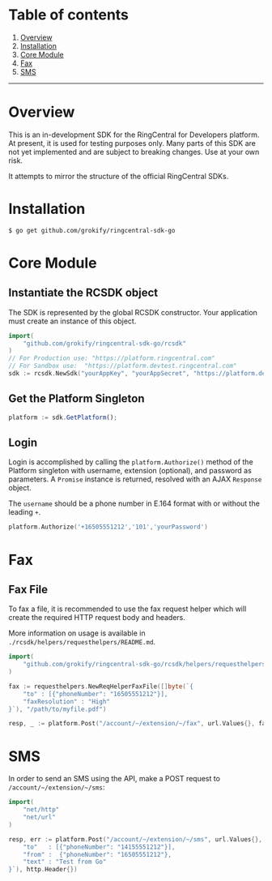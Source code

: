 # Table of contents

1. [Overview](#overview)
2. [Installation](#installation)
3. [Core Module](#core-module)
4. [Fax](#fax)
4. [SMS](#sms)

***

# Overview

This is an in-development SDK for the RingCentral for Developers platform. At present, it is used for testing purposes only. Many parts of this SDK are not yet implemented and are subject to breaking changes. Use at your own risk.

It attempts to mirror the structure of the official RingCentral SDKs. 

# Installation

```bash
$ go get github.com/grokify/ringcentral-sdk-go
```

# Core Module

## Instantiate the RCSDK object

The SDK is represented by the global RCSDK constructor. Your application must create an instance of this object.

```go
import(
	"github.com/grokify/ringcentral-sdk-go/rcsdk"
)
// For Production use: "https://platform.ringcentral.com"
// For Sandbox use:  "https://platform.devtest.ringcentral.com"
sdk := rcsdk.NewSdk("yourAppKey", "yourAppSecret", "https://platform.devtest.ringcentral.com")
```

## Get the Platform Singleton

```js
platform := sdk.GetPlatform();
```

## Login

Login is accomplished by calling the `platform.Authorize()` method of the Platform singleton with username, extension
(optional), and password as parameters. A `Promise` instance is returned, resolved with an AJAX `Response` object.

The `username` should be a phone number in E.164 format with or without the leading `+`.

```go
platform.Authorize('+16505551212','101','yourPassword')
```

# Fax

## Fax File

To fax a file, it is recommended to use the fax request helper which will create the required HTTP request body and headers.

More information on usage is available in `./rcsdk/helpers/requesthelpers/README.md`.

```go
import(
	"github.com/grokify/ringcentral-sdk-go/rcsdk/helpers/requesthelpers"
)

fax := requesthelpers.NewReqHelperFaxFile([]byte(`{ 
	"to" : [{"phoneNumber": "16505551212"}],
	"faxResolution" : "High"
}`), "/path/to/myfile.pdf")

resp, _ := platform.Post("/account/~/extension/~/fax", url.Values{}, fax.GetBody(), fax.GetHeaders())
```

# SMS

In order to send an SMS using the API, make a POST request to `/account/~/extension/~/sms`:

```go
import(
	"net/http"
	"net/url"
)

resp, err := platform.Post("/account/~/extension/~/sms", url.Values{}, []byte(`{ 
	"to"   : [{"phoneNumber": "14155551212"}],
	"from" :  {"phoneNumber": "16505551212"}, 
	"text" : "Test from Go"
}`), http.Header{})
```

